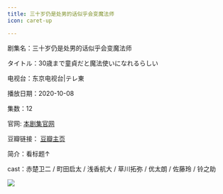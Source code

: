 ```yaml
---
title: 三十岁仍是处男的话似乎会变魔法师
icon: caret-up

---
```


剧集名：三十岁仍是处男的话似乎会变魔法师

タイトル：30歳まで童貞だと魔法使いになれるらしい

电视台：东京电视台|テレ東

播放日期：2020-10-08

集数：12

官网: [本剧集官网](https://www.tv-tokyo.co.jp/cherimaho/)

豆瓣链接： [豆瓣主页](https://movie.douban.com/subject/35201416/)


简介：看标题↑

cast：赤楚卫二 / 町田启太 / 浅香航大 / 草川拓弥 / 优太朗 / 佐藤玲 / 铃之助

![](https://listpic.tsgsanjiao.com/2020/2020sssrscn.jpg)